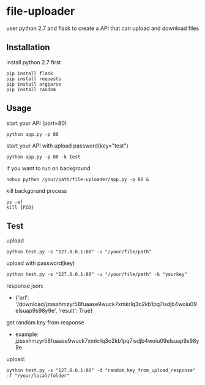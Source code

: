 # file-uploader
user python 2.7 and flask to create a API that can upload and download files

Installation
------------
install python 2.7 first

    pip install flask
    pip install requests
    pip install argparse
    pip install random

Usage
------------
start your API (port=80)

    python app.py -p 80
    
start your API with upload password(key="test")

    python app.py -p 80 -k test
    
if you want to run on background
    
    nohup python /your/path/file-uploader/app.py -p 80 &

kill backgorund process

    ps -ef
    kill {PID}

Test
------------
upload

    python test.py -s "127.0.0.1:80" -u "/your/file/path"

upload with password(key)

    python test.py -s "127.0.0.1:80" -u "/your/file/path" -k "yourkey"
    
response json:
    
- {'url': '/download/jzssxhmzyr58fuaase9wuck7xmkrlq3o2kb1pq7isdjb4woiu09elsuap9s98y9e', 'result': True}

get random key from response

- example: jzssxhmzyr58fuaase9wuck7xmkrlq3o2kb1pq7isdjb4woiu09elsuap9s98y9e

upload:

    python test.py -s "127.0.0.1:80" -d "random_key_from_upload_response" -f "/your/local/folder"
